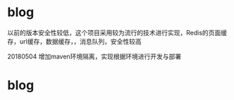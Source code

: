 # blog
以前的版本安全性较低，这个项目采用较为流行的技术进行实现，Redis的页面缓存，url缓存，数据缓存，，消息队列，安全性较高


20180504 增加maven环境隔离，实现根据环境进行开发与部署
# blog

